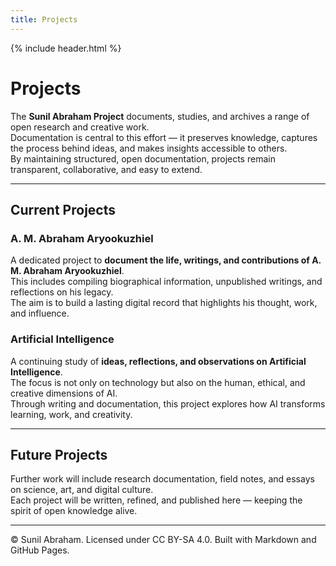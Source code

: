 ```yaml
---
title: Projects
---
```


{% include header.html %}

# Projects

The **Sunil Abraham Project** documents, studies, and archives a range of open research and creative work.  
Documentation is central to this effort — it preserves knowledge, captures the process behind ideas, and makes insights accessible to others.  
By maintaining structured, open documentation, projects remain transparent, collaborative, and easy to extend.

---

## Current Projects

### A. M. Abraham Aryookuzhiel
A dedicated project to **document the life, writings, and contributions of A. M. Abraham Aryookuzhiel**.  
This includes compiling biographical information, unpublished writings, and reflections on his legacy.  
The aim is to build a lasting digital record that highlights his thought, work, and influence.

### Artificial Intelligence
A continuing study of **ideas, reflections, and observations on Artificial Intelligence**.  
The focus is not only on technology but also on the human, ethical, and creative dimensions of AI.  
Through writing and documentation, this project explores how AI transforms learning, work, and creativity.

---

## Future Projects

Further work will include research documentation, field notes, and essays on science, art, and digital culture.  
Each project will be written, refined, and published here — keeping the spirit of open knowledge alive.

---

<footer>
  © Sunil Abraham. Licensed under CC BY-SA 4.0.  
  Built with Markdown and GitHub Pages.
</footer>
